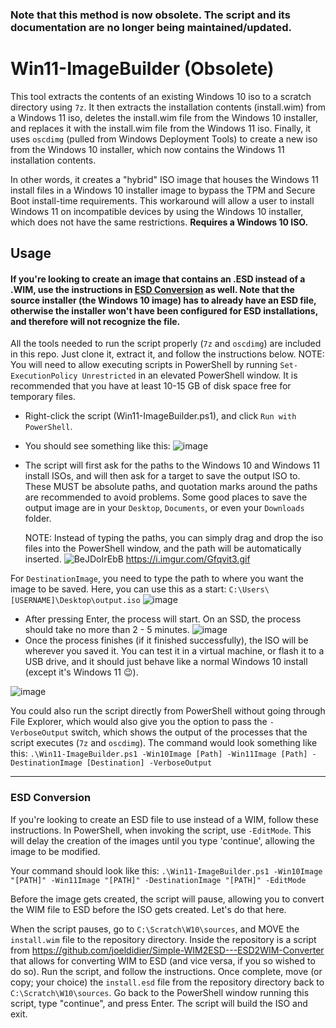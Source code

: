 ### Note that this method is now obsolete. The script and its documentation are no longer being maintained/updated.

# Win11-ImageBuilder (Obsolete)
This tool extracts the contents of an existing Windows 10 iso to a scratch directory using `7z`. It then extracts the installation contents (install.wim) from a Windows 11 iso, deletes the install.wim file from the Windows 10 installer, and replaces it with the install.wim file from the Windows 11 iso. Finally, it uses `oscdimg` (pulled from Windows Deployment Tools) to create a new iso from the Windows 10 installer, which now contains the Windows 11 installation contents.

In other words, it creates a "hybrid" ISO image that houses the Windows 11 install files in a Windows 10 installer image to bypass the TPM and Secure Boot install-time requirements. This workaround will allow a user to install Windows 11 on incompatible devices by using the Windows 10 installer, which does not have the same restrictions. **Requires a Windows 10 ISO.**

## Usage
#### If you're looking to create an image that contains an .ESD instead of a .WIM, use the instructions in [ESD Conversion](#esd-conversion) as well. Note that the source installer (the Windows 10 image) has to already have an ESD file, otherwise the installer won't have been configured for ESD installations, and therefore will not recognize the file.
All the tools needed to run the script properly (`7z` and `oscdimg`) are included in this repo. Just clone it, extract it, and follow the instructions below.
NOTE: You will need to allow executing scripts in PowerShell by running `Set-ExecutionPolicy Unrestricted` in an elevated PowerShell window.
It is recommended that you have at least 10-15 GB of disk space free for temporary files.

- Right-click the script (Win11-ImageBuilder.ps1), and click `Run with PowerShell`.
- You should see something like this:
 ![image](https://user-images.githubusercontent.com/28277730/124337360-26e08300-db70-11eb-9f09-6f7ef011810e.png)
- The script will first ask for the paths to the Windows 10 and Windows 11 install ISOs, and will then ask for a target to save the output ISO to. These MUST be absolute paths, and quotation marks around the paths are recommended to avoid problems. Some good places to save the output image are in your `Desktop`, `Documents`, or even your `Downloads` folder.

  NOTE: Instead of typing the paths, you can simply drag and drop the iso files into the PowerShell window, and the path will be automatically inserted.
  ![BeJDoIrEbB](https://user-images.githubusercontent.com/28277730/124337775-47a9d800-db72-11eb-95d8-5bc1e77b1a06.gif)
  https://i.imgur.com/Gfqvit3.gif

For `DestinationImage`, you need to type the path to where you want the image to be saved. Here, you can use this as a start: `C:\Users\[USERNAME]\Desktop\output.iso`
![image](https://user-images.githubusercontent.com/28277730/124338328-2dbdc480-db75-11eb-9232-30893e10e352.png)

- After pressing Enter, the process will start. On an SSD, the process should take no more than 2 - 5 minutes.
![image](https://user-images.githubusercontent.com/28277730/124337849-b4bd6d80-db72-11eb-86dd-077971e8b2f3.png)
- Once the process finishes (if it finished successfully), the ISO will be wherever you saved it. You can test it in a virtual machine, or flash it to a USB drive, and it should just behave like a normal Windows 10 install (except it's Windows 11 😉).

![image](https://user-images.githubusercontent.com/28277730/124337888-e6363900-db72-11eb-9c2e-9903886d9af6.png)

You could also run the script directly from PowerShell without going through File Explorer, which would also give you the option to pass the `-VerboseOutput` switch, which shows the output of the processes that the script executes (`7z` and `oscdimg`). The command would look something like this:
`.\Win11-ImageBuilder.ps1 -Win10Image [Path] -Win11Image [Path] -DestinationImage [Destination] -VerboseOutput`

------

### ESD Conversion
If you're looking to create an ESD file to use instead of a WIM, follow these instructions.
In PowerShell, when invoking the script, use `-EditMode`. This will delay the creation of the images until you type 'continue', allowing the image to be modified.

Your command should look like this:
`.\Win11-ImageBuilder.ps1 -Win10Image "[PATH]" -Win11Image "[PATH]" -DestinationImage "[PATH]" -EditMode`

Before the image gets created, the script will pause, allowing you to convert the WIM file to ESD before the ISO gets created. Let's do that here.

When the script pauses, go to `C:\Scratch\W10\sources`, and MOVE the `install.wim` file to the repository directory. Inside the repository is a script from https://github.com/joeldidier/Simple-WIM2ESD---ESD2WIM-Converter that allows for converting WIM to ESD (and vice versa, if you so wished to do so). Run the script, and follow the instructions.
Once complete, move (or copy; your choice) the `install.esd` file from the repository directory back to `C:\Scratch\W10\sources`. Go back to the PowerShell window running this script, type "continue", and press Enter. The script will build the ISO and exit.
